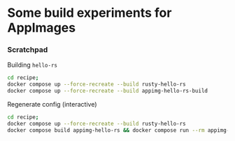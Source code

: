 # Some build experiments for AppImages

### Scratchpad

Building `hello-rs`

```sh
cd recipe;
docker compose up --force-recreate --build rusty-hello-rs
docker compose up --force-recreate --build appimg-hello-rs-build
```

Regenerate config (interactive)
```sh
cd recipe;
docker compose up --force-recreate --build rusty-hello-rs
docker compose build appimg-hello-rs && docker compose run --rm appimg-hello-rs
```
